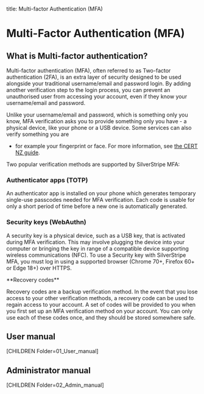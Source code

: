 title: Multi-factor Authentication (MFA)

# Multi-Factor Authentication (MFA)

## What is Multi-factor authentication?

Multi-factor authentication (MFA), often referred to as Two-factor
authentication (2FA), is an extra layer of security designed to be used
alongside your traditional username/email and password login. By adding another
verification step to the login process, you can prevent an unauthorised user
from accessing your account, even if they know your username/email and password.

Unlike your username/email and password, which is something only you know, MFA
verification asks you to provide something only you have - a physical device,
like your phone or a USB device. Some services can also verify something you are
- for example your fingerprint or face. For more information, see
[the CERT NZ guide](https://www.cert.govt.nz/individuals/guides/getting-started-with-cyber-security/two-factor-authentication/).

Two popular verification methods are supported by SilverStripe MFA:

### Authenticator apps (TOTP)

An authenticator app is installed on your phone which generates temporary
single-use passcodes needed for MFA verification. Each code is usable for only a
short period of time before a new one is automatically generated.

### Security keys (WebAuthn)

A security key is a physical device, such as a USB key, that is activated during
MFA verification. This may involve plugging the device into your computer or
bringing the key in range of a compatible device supporting wireless
communications (NFC). To use a Security key with SilverStripe MFA, you must log
in using a supported browser (Chrome 70+, Firefox 60+ or Edge 18+) over HTTPS.

<div class="hint" markdown="1">
**Recovery codes**

Recovery codes are a backup verification method. In the event that you lose
access to your other verification methods, a recovery code can be used to
regain access to your account. A set of codes will be provided to you when you
first set up an MFA verification method on your account. You can only use each
of these codes once, and they should be stored somewhere safe.
</div>

## User manual

[CHILDREN Folder=01_User_manual]

## Administrator manual

[CHILDREN Folder=02_Admin_manual]
